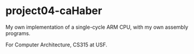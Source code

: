 # project04-caHaber

My own implementation of a single-cycle ARM CPU, with my own assembly programs.

For Computer Architecture, CS315 at USF.
